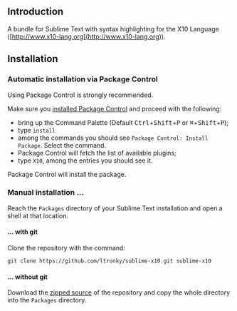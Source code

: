 ## Introduction

A bundle for Sublime Text with syntax highlighting for the X10 Language ([http://www.x10-lang.org](http://www.x10-lang.org)).

## Installation

### Automatic installation via Package Control

Using Package Control is strongly recommended. 

Make sure you [installed Package Control](https://packagecontrol.io/installation) and proceed with the following:

- bring up the Command Palette (Default <kbd>Ctrl</kbd>+<kbd>Shift</kbd>+<kbd>P</kbd> or <kbd>⌘</kbd>+<kbd>Shift</kbd>+<kbd>P</kbd>);
- type `install`
- among the commands you should see `Package Control: Install Package`. Select the command. 
- Package Control will fetch the list of available plugins;
- type `X10`, among the entries you should see it.

Package Control will install the package.

### Manual installation ...

Reach the `Packages` directory of your Sublime Text installation and open a shell at that location.

#### ... with git

Clone the repository with the command:

	git clone https://github.com/ltronky/sublime-x10.git sublime-x10

#### ... without git

Download the [zipped source](https://github.com/ltronky/sublime-x10/archive/master.zip) of the repository and copy the whole directory into the `Packages` directory.
